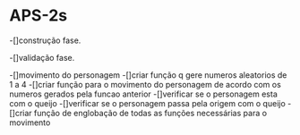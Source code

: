 # APS-2s 

-[]construção fase.

-[]validação fase.

-[]movimento do personagem
  -[]criar função q gere numeros aleatorios de 1 a 4
  -[]criar função para o movimento do personagem de acordo com os numeros gerados pela funcao anterior
    -[]verificar se o personagem esta com o queijo
    -[]verificar se o personagem passa pela origem com o queijo
  -[]criar função de englobação de todas as funções necessárias para o movimento
